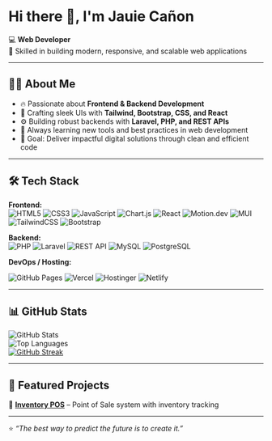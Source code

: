 # Hi there 👋, I'm Jauie Cañon  

💻 **Web Developer**  
🚀 Skilled in building modern, responsive, and scalable web applications  

---

## 🧑‍💻 About Me
- 🔥 Passionate about **Frontend & Backend Development**  
- 🎨 Crafting sleek UIs with **Tailwind, Bootstrap, CSS, and React**  
- ⚙️ Building robust backends with **Laravel, PHP, and REST APIs**  
- 🌱 Always learning new tools and best practices in web development  
- 🎯 Goal: Deliver impactful digital solutions through clean and efficient code  

---

## 🛠️ Tech Stack  

**Frontend:**  
![HTML5](https://img.shields.io/badge/-HTML5-E34F26?style=for-the-badge&logo=html5&logoColor=white)
![CSS3](https://img.shields.io/badge/-CSS3-1572B6?style=for-the-badge&logo=css3&logoColor=white)
![JavaScript](https://img.shields.io/badge/-JavaScript-F7DF1E?style=for-the-badge&logo=javascript&logoColor=black)
![Chart.js](https://img.shields.io/badge/-Chart.js-FF6384?style=for-the-badge&logo=chartdotjs&logoColor=white)
![React](https://img.shields.io/badge/-React-61DAFB?style=for-the-badge&logo=react&logoColor=black)
![Motion.dev](https://img.shields.io/badge/-Motion.dev-000?logo=data:image/svg+xml;base64,PHN2ZyB4bWxucz0i...&logoColor=white)
![MUI](https://img.shields.io/badge/-MUI-007FFF?style=for-the-badge&logo=mui&logoColor=white)
![TailwindCSS](https://img.shields.io/badge/-TailwindCSS-38B2AC?style=for-the-badge&logo=tailwind-css&logoColor=white)
![Bootstrap](https://img.shields.io/badge/-Bootstrap-563D7C?style=for-the-badge&logo=bootstrap&logoColor=white)

**Backend:**  
![PHP](https://img.shields.io/badge/-PHP-777BB4?style=for-the-badge&logo=php&logoColor=white)
![Laravel](https://img.shields.io/badge/-Laravel-FF2D20?style=for-the-badge&logo=laravel&logoColor=white)
![REST API](https://img.shields.io/badge/-REST%20API-009688?style=for-the-badge&logo=postman&logoColor=white)
![MySQL](https://img.shields.io/badge/-MySQL-4479A1?style=for-the-badge&logo=mysql&logoColor=white)
![PostgreSQL](https://img.shields.io/badge/-PostgreSQL-336791?style=for-the-badge&logo=postgresql&logoColor=white)


**DevOps / Hosting:**  

![GitHub Pages](https://img.shields.io/badge/-GitHub%20Pages-222222?style=for-the-badge&logo=githubpages&logoColor=white)
![Vercel](https://img.shields.io/badge/-Vercel-000000?style=for-the-badge&logo=vercel&logoColor=white)
![Hostinger](https://img.shields.io/badge/-Hostinger-673DE6?style=for-the-badge&logo=hostinger&logoColor=white)
![Netlify](https://img.shields.io/badge/-Netlify-00C7B7?style=for-the-badge&logo=netlify&logoColor=white)

---

## 📊 GitHub Stats  
![GitHub Stats](https://github-readme-stats.vercel.app/api?username=JCDacuma&show_icons=true&theme=tokyonight&hide_border=true&count_private=true)  
![Top Languages](https://github-readme-stats.vercel.app/api/top-langs/?username=JCDacuma&layout=compact&theme=tokyonight&hide_border=true)  
[![GitHub Streak](https://streak-stats.demolab.com?user=JCDacuma&theme=tokyonight&hide_border=true)](https://git.io/streak-stats)

---

## 🚀 Featured Projects  


🔹 [**Inventory POS**](https://github.com/JCDacuma/inventoryPOS) – Point of Sale system with inventory tracking  


---

⭐️ *“The best way to predict the future is to create it.”*  
